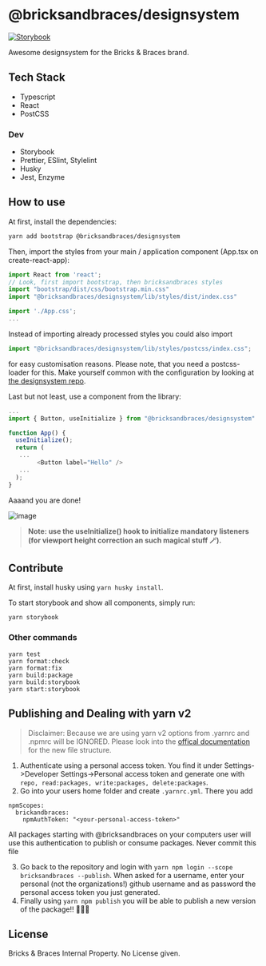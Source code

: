 # @bricksandbraces/designsystem

[![Storybook](https://github.com/bricksandbraces/designsystem/actions/workflows/deployment.yml/badge.svg?branch=main)](https://github.com/bricksandbraces/designsystem/actions/workflows/deployment.yml)

Awesome designsystem for the Bricks & Braces brand.

## Tech Stack

- Typescript
- React
- PostCSS

### Dev

- Storybook
- Prettier, ESlint, Stylelint
- Husky
- Jest, Enzyme

## How to use

At first, install the dependencies:

```bash
yarn add bootstrap @bricksandbraces/designsystem
```

Then, import the styles from your main / application component (App.tsx on create-react-app):

```javascript
import React from 'react';
// Look, first import bootstrap, then bricksandbraces styles
import "bootstrap/dist/css/bootstrap.min.css"
import "@bricksandbraces/designsystem/lib/styles/dist/index.css"

import './App.css';
...
```

Instead of importing already processed styles you could also import

```javascript
import "@bricksandbraces/designsystem/lib/styles/postcss/index.css";
```

for easy customisation reasons. Please note, that you need a postcss-loader for this. Make yourself common with the configuration by looking at [the designsystem repo](https://github.com/bricksandbraces/designsystem).

Last but not least, use a component from the library:

```javascript
...
import { Button, useInitialize } from "@bricksandbraces/designsystem"

function App() {
  useInitialize();
  return (
   ...
        <Button label="Hello" />
   ...
  );
}
```

Aaaand you are done!

![image](https://user-images.githubusercontent.com/8998518/125286009-934f4500-e31b-11eb-94d7-4238b41b446f.png)

> **Note: use the useInitialize() hook to initialize mandatory listeners (for viewport height correction an such magical stuff 🪄).**

## Contribute

At first, install husky using `yarn husky install`.

To start storybook and show all components, simply run:

```
yarn storybook
```

### Other commands

```
yarn test
yarn format:check
yarn format:fix
yarn build:package
yarn build:storybook
yarn start:storybook
```

## Publishing and Dealing with yarn v2

> Disclaimer: Because we are using yarn v2 options from .yarnrc and .npmrc will be IGNORED. Please look into the [offical documentation](https://yarnpkg.com/configuration/yarnrc) for the new file structure.

1. Authenticate using a personal access token. You find it under Settings->Developer Settings->Personal access token and generate one with `repo, read:packages, write:packages, delete:packages`.
2. Go into your users home folder and create `.yarnrc.yml`. There you add

```
npmScopes:
  brickandbraces:
    npmAuthToken: "<your-personal-access-token>"
```

All packages starting with @bricksandbraces on your computers user will use this authentication to publish or consume packages.
Never commit this file

3. Go back to the repository and login with `yarn npm login --scope bricksandbraces --publish`. When asked for a username, enter your personal (not the organizations!) github username and as password the personal access token you just generated.
4. Finally using `yarn npm publish` you will be able to publish a new version of the package!! 🎉🎉🎉

## License

Bricks & Braces Internal Property. No License given.
